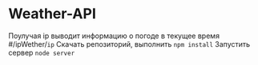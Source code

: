 # Weather-API
Поулучая ip выводит информацию о погоде в текущее время
#/ipWether/```ip```
Скачать репозиторий, выполнить ```npm install```
Запустить сервер ```node server```
